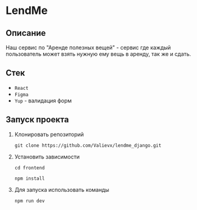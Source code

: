 # LendMe

## Описание

Наш сервис по "Аренде полезных вещей" - сервис где каждый пользователь может взять нужную ему вещь в аренду, так же и сдать.

## Стек

- `React`
- `Figma`
- `Yup` - валидация форм

## Запуск проекта

1. Клонировать репозиторий

   `git clone https://github.com/Valievx/lendme_django.git`

2. Установить зависимости

   `cd frontend`

   `npm install`

3. Для запуска использовать команды

   `npm run dev`
